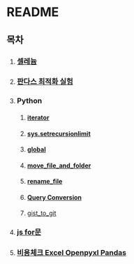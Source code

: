# README

## 목차

1. ### [셀레늄](Selenium/LoginBot/README.md)

2. ### [판다스 최적화 실험](Pandas/speed_test/README.md)

3. ### **Python**

   1. #### [iterator](Python/iterator/README.md)

   2. #### [sys.setrecursionlimit](Python/setrecursionlimit/README.md)

   3. #### [global](Python/global/README.md)

   4. #### [move_file_and_folder](Python/move_file_and_folder/README.md)

   5. #### [rename_file](Python/rename_file/README.md)

   6. #### [Query Conversion](Python/Query_Conversion/README.md)

   7. [gist_to_git](Python/gist_to_git/README.md)

4. ### [js for문](JS/for/README.md)

5. ### [비용체크 Excel Openpyxl Pandas](Openpyxl_and_Pandas_for_Excel/trade_cost/README.md)

   

